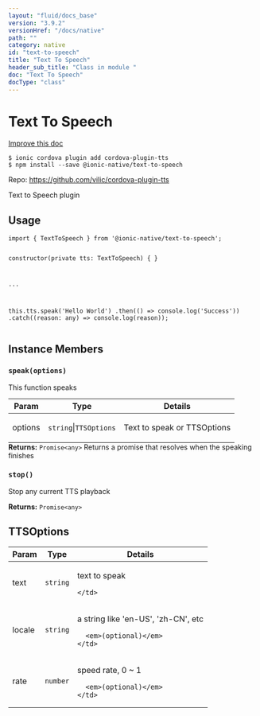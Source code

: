 ```yaml
---
layout: "fluid/docs_base"
version: "3.9.2"
versionHref: "/docs/native"
path: ""
category: native
id: "text-to-speech"
title: "Text To Speech"
header_sub_title: "Class in module "
doc: "Text To Speech"
docType: "class"
---
```


<h1 class="api-title">Text To Speech</h1>

<a class="improve-v2-docs" href="http://github.com/driftyco/ionic-native/edit/master/src/@ionic-native/plugins/text-to-speech/index.ts#L10">
  Improve this doc
</a>






<pre><code class="nohighlight">$ ionic cordova plugin add cordova-plugin-tts
$ npm install --save @ionic-native/text-to-speech
</code></pre>
<p>Repo:
  <a href="https://github.com/vilic/cordova-plugin-tts">
    https://github.com/vilic/cordova-plugin-tts
  </a>
</p>


<p>Text to Speech plugin</p>









<h2>Usage</h2>
<pre><code class="lang-typescript">import { TextToSpeech } from &#39;@ionic-native/text-to-speech&#39;;

constructor(private tts: TextToSpeech) { }

...

this.tts.speak(&#39;Hello World&#39;)
  .then(() =&gt; console.log(&#39;Success&#39;))
  .catch((reason: any) =&gt; console.log(reason));
</code></pre>








<h2>Instance Members</h2>
<h3><a class="anchor" name="speak" href="#speak"></a><code>speak(options)</code></h3>




This function speaks
<table class="table param-table" style="margin:0;">
  <thead>
  <tr>
    <th>Param</th>
    <th>Type</th>
    <th>Details</th>
  </tr>
  </thead>
  <tbody>
  <tr>
    <td>
      options</td>
    <td>
      <code>string</code>|<code>TTSOptions</code>
    </td>
    <td>
      <p>Text to speak or TTSOptions</p>
</td>
  </tr>
  </tbody>
</table>

<div class="return-value" markdown="1">
  <i class="icon ion-arrow-return-left"></i>
  <b>Returns:</b> <code>Promise&lt;any&gt;</code> Returns a promise that resolves when the speaking finishes
</div><h3><a class="anchor" name="stop" href="#stop"></a><code>stop()</code></h3>


Stop any current TTS playback


<div class="return-value" markdown="1">
  <i class="icon ion-arrow-return-left"></i>
  <b>Returns:</b> <code>Promise&lt;any&gt;</code> 
</div>





<h2><a class="anchor" name="TTSOptions" href="#TTSOptions"></a>TTSOptions</h2>

<table class="table param-table" style="margin:0;">
  <thead>
  <tr>
    <th>Param</th>
    <th>Type</th>
    <th>Details</th>
  </tr>
  </thead>
  <tbody>
  
  <tr>
    <td>
      text
    </td>
    <td>
      <code>string</code>
    </td>
    <td>
      <p>text to speak</p>

      
    </td>
  </tr>
  
  <tr>
    <td>
      locale
    </td>
    <td>
      <code>string</code>
    </td>
    <td>
      <p>a string like &#39;en-US&#39;, &#39;zh-CN&#39;, etc</p>

      <em>(optional)</em>
    </td>
  </tr>
  
  <tr>
    <td>
      rate
    </td>
    <td>
      <code>number</code>
    </td>
    <td>
      <p>speed rate, 0 ~ 1</p>

      <em>(optional)</em>
    </td>
  </tr>
  
  </tbody>
</table>






